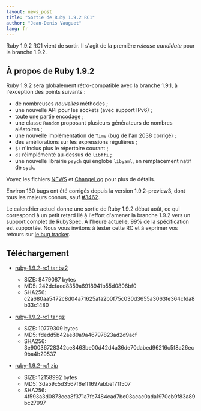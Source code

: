 ```yaml
---
layout: news_post
title: "Sortie de Ruby 1.9.2 RC1"
author: "Jean-Denis Vauguet"
lang: fr
---
```


Ruby 1.9.2 RC1 vient de sortir. Il s\'agit de la première *release
candidate* pour la branche 1.9.2.

## À propos de Ruby 1.9.2

Ruby 1.9.2 sera globalement rétro-compatible avec la branche 1.9.1, à
l\'exception des points suivants :

* de nombreuses *nouvelles* méthodes ;
* une nouvelle API pour les sockets (avec support IPv6) ;
* toute [une partie encodage][1] ;
* une classe `Random` proposant plusieurs générateurs de nombres
  aléatoires ;
* une nouvelle implémentation de `Time` (bug de l\'an 2038 corrigé) ;
* des améliorations sur les expressions régulières ;
* `$:` n\'inclus plus le répertoire courant ;
* `dl` réimplémenté au-dessus de `libffi` ;
* une nouvelle librairie `psych` qui englobe `libyaml`, en remplacement
  natif de `syck`.

Voyez les fichiers [NEWS][2] et [ChangeLog][3] pour plus de détails.

Environ 130 bugs ont été corrigés depuis la version 1.9.2-preview3, dont
tous les majeurs connus, sauf [#3462][4].

Le calendrier actuel donne une sortie de Ruby 1.9.2 début août, ce qui
correspond à un petit retard lié à l\'effort d\'amener la branche 1.9.2
vers un support complet de RubySpec. À l\'heure actuelle, 99% de la
spécification est supportée. Nous vous invitons à tester cette RC et à
exprimer vos retours sur [le bug tracker][5].

## Téléchargement

* [ruby-1.9.2-rc1.tar.bz2][6]
  * SIZE: 8479087 bytes
  * MD5: 242dcfaed8359a6918941b55d0806bf0
  * SHA256:
    c2a680aa5472c8d04a71625afa2b0f75c030d3655a3063fe364cfda8b33c1480

* [ruby-1.9.2-rc1.tar.gz][7]
  * SIZE: 10779309 bytes
  * MD5: fdedd5b42ae89a9a46797823ad2d9acf
  * SHA256:
    3e90036728342ce8463be00d42d4a36de70dabed96216c5f8a26ec9ba4b29537

* [ruby-1.9.2-rc1.zip][8]
  * SIZE: 12158992 bytes
  * MD5: 3da59c5d3567f6e1f1697abbef71f507
  * SHA256:
    4f593a3d0873cea8f371a7fc7484cad7bc03acac0ada1970cb9f83a89bc27997



[1]: http://yehudakatz.com/2010/05/17/encodings-unabridged/
[2]: https://svn.ruby-lang.org/repos/ruby/tags/v1_9_2_rc1/NEWS
[3]: https://svn.ruby-lang.org/repos/ruby/tags/v1_9_2_rc1/ChangeLog
[4]: https://bugs.ruby-lang.org/issues/show/3462
[5]: https://bugs.ruby-lang.org/projects/show/ruby-19/
[6]: https://cache.ruby-lang.org/pub/ruby/1.9/ruby-1.9.2-rc1.tar.bz2
[7]: https://cache.ruby-lang.org/pub/ruby/1.9/ruby-1.9.2-rc1.tar.gz
[8]: https://cache.ruby-lang.org/pub/ruby/1.9/ruby-1.9.2-rc1.zip
